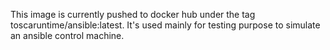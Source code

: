 This image is currently pushed to docker hub under the tag toscaruntime/ansible:latest.
It's used mainly for testing purpose to simulate an ansible control machine.